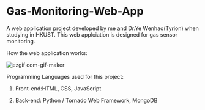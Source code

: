 # Gas-Monitoring-Web-App
A web application project developed by me and Dr.Ye Wenhao(Tyrion) when studying in HKUST. This web applciation is designed for gas sensor monitoring. 


How the web application works:


![ezgif com-gif-maker](https://user-images.githubusercontent.com/70568099/134768464-5831683c-028d-4bf9-8017-691a58813f3e.gif)



Programming Languages used for this project:


  1. Front-end:HTML, CSS, JavaScript
    
  2. Back-end: Python / Tornado Web Framework, MongoDB

